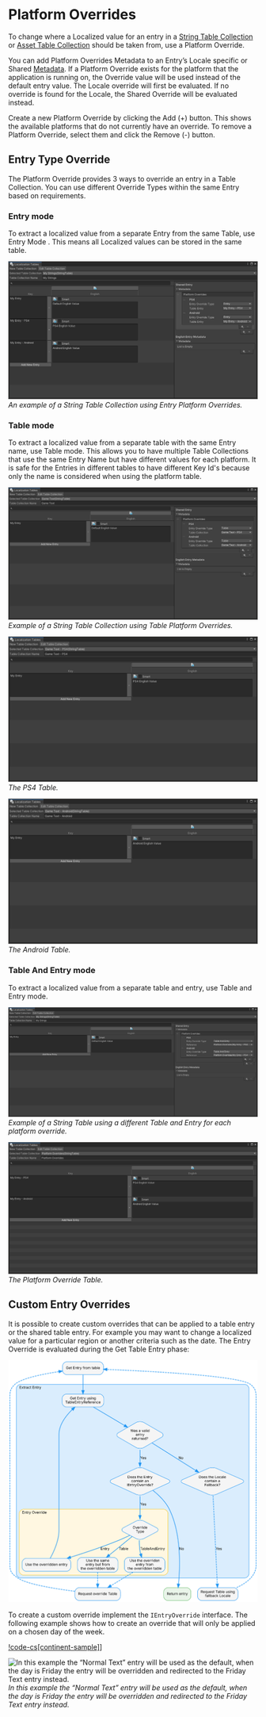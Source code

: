 # Platform Overrides

To change where a Localized value for an entry in a [String Table Collection](StringTables.md) or [Asset Table Collection](AssetTables.md) should be taken from, use a Platform Override. 

You can add Platform Overrides Metadata to an Entry’s Locale specific or Shared [Metadata](Metadata.md).
If a Platform Override exists for the platform that the application is running on, the Override value will be used instead of the default entry value. The Locale override will first be evaluated. If no override is found for the Locale, the Shared Override will be evaluated instead.

Create a new Platform Override by clicking the Add (+) button. This shows the available platforms that do not currently have an override. To remove a Platform Override, select them and click the Remove (-) button.

## Entry Type Override

The Platform Override provides 3 ways to override an entry in a Table Collection.
You can use different  Override Types within the same Entry based on requirements.

### Entry mode

To extract a localized value from a separate Entry from the same Table, use Entry Mode .
This means all Localized values can be stored in the same table.

![An example of a String Table Collection using Entry Platform Overrides.](images/PlatformOverride-Entry.png)
_An example of a String Table Collection using Entry Platform Overrides._

### Table mode

To extract a localized value from a separate table with the same Entry name, use Table mode.
This allows you to have multiple Table Collections that use the same Entry Name but have different values for each platform.
It is safe for the Entries in different tables to have different Key Id's because only the name is considered when using the platform table.

![Example of a String Table Collection using Table Platform Overrides.](images/PlatformOverride-Table.png)
_Example of a String Table Collection using Table Platform Overrides._

![The PS4 Table.](images/PlatformOverride-Table-Console.png)
_The PS4 Table._

![The Android Table.](images/PlatformOverride-Table-Android.png)
_The Android Table._

### Table And Entry mode

To extract a localized value from a separate table and entry, use Table and Entry mode.

![Example of a String Table using a different Table and Entry for each platform override.](images/PlatformOverride-TableAndEntry1.png)
_Example of a String Table using a different Table and Entry for each platform override._

![The Platform Override Table.](images/PlatformOverride-TableAndEntry2.png)
_The Platform Override Table._

## Custom Entry Overrides

It is possible to create custom overrides that can be applied to a table entry or the shared table entry. 
For example you may want to change a localized value for a particular region or another criteria such as the date.
The Entry Override is evaluated during the Get Table Entry phase:

![The Entry Override is evaluated during the Get Table Entry operation.](images/GetEntry.dot.svg)

To create a custom override implement the `IEntryOverride` interface.
The following example shows how to create an override that will only be applied on a chosen day of the week.

[!code-cs[continent-sample]](../DocCodeSamples.Tests/PlatformOverrideExamples.cs#custom-entry-override)]

![In this example the “Normal Text” entry will be used as the default, when the day is Friday the entry will be overridden and redirected to the Friday Text entry instead.](images/CustomEntryOverride.png)
_In this example the “Normal Text” entry will be used as the default, when the day is Friday the entry will be overridden and redirected to the Friday Text entry instead._
